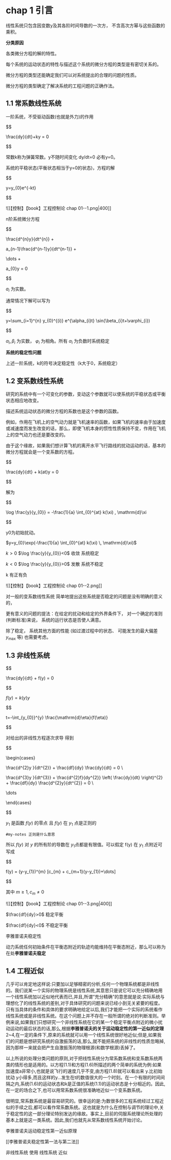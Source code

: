 

# chap 1 引言

线性系统只包含因变数y及其各阶时间导数的一次方， 不含高次方幂与这些函数的乘积。

**分类原因**

各类微分方程的解的特性。

每个系统的运动状态的特性与描述这个系统的微分方程的类型是有密切关系的。

微分方程的类型还能确定我们可以对系统提出的合理的问题的性质。

微分方程的类型确定了解决系统的工程问题的正确作法。

## 1.1 常系数线性系统 

一阶系统，不受驱动函数(也就是外力)的作用

$$

\frac{dy}{dt}+ky = 0

$$

常数k称为弹簧常数。y不随时间变化 dy/dt=0 必有y=0。

系统的平稳状态(平衡状态相当于y=0的状态)，方程的解

$$

y=y_{0}e^{-kt}

$$

![[【控制】【book】工程控制论 chap 01--1.png|400]]

n阶系统微分方程

$$

\frac{d^{n}y}{dt^{n}} + 

a_{n-1}\frac{d^{n-1}y}{dt^{n-1}} + 

\dots + 

a_{0}y = 0

$$

$a_{i}$ 为实数。

通常情况下解可以写为

$$

y=\sum_{i=1}^{n} y_{0}^{(i)} e^{\alpha_{i}t} \sin(\beta_{i}t+\varphi_{i})

$$

$\alpha_{i},\beta_{i}$ 为实数， $\varphi_{i}$ 为相角。所有 $\alpha_{i}$ 为负数时系统稳定

**系统的稳定性问题**

上述一阶系统，k的符号决定稳定性（k大于0，系统稳定）

## 1.2 变系数线性系统 

研究的系统中有一个可变化的参数，变动这个参数就可以使系统的平稳状态或平衡状态相应地改变。

描述系统运动状态的微分方程的系数也是这个参数的函数。

例如，作用在飞机上的空气动力就是飞机速率的函数，如果飞机的速率由于加速度或减速度而发生改变的话，那么，即使飞机本身的惯性性质保持不变，作用在飞机上的空气动力也还是要改变的。

由于这个缘故，如果我们想计算飞机的离开水平飞行路线的扰动运动的话，基本的微分方程就会是一个变系数的方程。

$$

\frac{dy}{dt} + k(at)y = 0

$$

解为

$$

\log \frac{y}{y_{0}} = -\frac{1}{a} \int_{0}^{at} k(\xi) \, \mathrm{d}\xi

$$

y0为初始扰动。

$y=y_{0}\exp(-\frac{1}{a} \int_{0}^{at} k(\xi) \, \mathrm{d}\xi)$

$k>0$  $\log \frac{y}{y_{0}}<0$  收敛 系统稳定

$k<0$  $\log \frac{y}{y_{0}}>0$  发散 系统不稳定

k 有正有负 

![[【控制】【book】工程控制论 chap 01--2.png]]

对一般的变系数线性系统 简单地提出这些系统是否稳定的问题是没有明确的意义的，

更有意义的问题的提法：在给定的扰动和给定的外界条件下， 对一个确定的准则(判断标准)来说， 系统的运行状态是否使人满意。

除了稳定， 系统其他方面的性能 (如过渡过程中的状态、 可能发生的最大偏差 $y_\text{max}$ 等) 也需要考虑。

## 1.3 非线性系统

$$

\frac{dy}{dt} + f(y) = 0

$$

$f(y)=k(y)y$ 

$$

t=-\int_{y_{0}}^{y} \frac{\mathrm{d}\eta}{f(\eta)}

$$

对给出的非线性方程逐次求导 得到

$$

\begin{cases}

\frac{d^{2}y }{dt^{2}} + \frac{df}{dy} \frac{dy}{dt} = 0 \\

\frac{d^{3}y }{dt^{3}}  + \frac{d^{2}f}{dy^{2}} \left( \frac{dy}{dt} \right)^{2}  + \frac{df}{dy} \frac{d^{2}y}{dt^{2}} = 0 \\

\dots 

\end{cases}

$$

$y_{1}$ 是函数 $f(y)$ 的零点 且 $f(y)$ 在 $y_{1}$ 点是正则的

`#my-notes 正则是什么意思`

所以 $f(y)$ 对 $y$ 的所有阶的导数在 $y_{1}$点都是有限值。可以假定 f(y) 在 $y_{1}$ 点附近可写成

$$

f(y) = (y-y_{1})^{m} [c_{m} + c_{m+1}(y-y_{1})+\dots]

$$

其中 $m\ge 1, c_{m}\neq 0$  

![[【控制】【book】工程控制论 chap 01--3.png|400]]

$\frac{df}{dy}>0$ 稳定平衡

$\frac{df}{dy}<0$ 不稳定平衡

李雅普诺夫稳定性

动力系统任何初始条件在平衡态附近的轨迹均能维持在平衡态附近，那么可以称为在处**李雅普诺夫稳定**

## 1.4 工程近似

几乎可以肯定地这样说:只要加以足够精密的分析,任何一个物理系统都是非线性的。我们说某一个实际的物理系统是线性系统,其意思只是说它可以充分精确地用一个线性系统加以近似地代表而已,并且,所谓“充分精确”的意思就是说:实际系统与理想化了的线性系统的差别,对于具体研究的问题来说已经小到无关紧要的程度。只有当具体的条件和具体的要求明确地给定以后,我们才能把一个实际的系统看作线性系统或是非线性系统。在这个问题上并不存在一般所谓的绝对的判断准则。举例来说,如果我们只想研究一个非线性系统在它的某一个稳定平衡点附近的微小扰动运动的最后状态的话,那么,根据**李雅普诺夫的关于运动稳定性的第一近似的定理**2~4,在一定的条件下,原来的系统就可以用一个线性系统很好地近似;但是,如果我们的问题是想研究系统的自激振荡的话,那么,就不能把系统的非线性的性质忽略掉,因为那样一来就会把产生自激振荡的物理根源(和数学根源)丢掉了。

以上所说的处理分类问题的原则,对于把线性系统分为常系数系统和变系数系统两类的情形也是适用的。以方程(1.1)和方程(1.6)所描述的两个简单的系统为例:如果加速度a非常小,也就是说飞行的速度几乎不变,由方程(1.8)就可以看出来 y.比初始扰动 y小得多,而且这样的y…发生在t的数值很大的一个时刻。在一个有限的时间间隔之内,系统(1.6)的运动状态和k是正值的系统(1.1)的运动状态是十分相近的。因此,在一定的场合之下,也可以用常系数系统很准确地近似一个变系数系统。

很明显,常系数系统是最容易研究的。很幸运的是:为数很多的工程系统经过工程近似的手续之后,都可以看作常系数系统。这也就是为什么在控制与调节的理论中,关于稳定性的这一部分理论特别发达的缘故。事实上,目前的伺服系统理论所处理的基本上就是这一类系统。因此,我们也就先从常系数线性系统开始讨论。

李雅普诺夫运动稳定性第一近似原理

[[李雅普诺夫稳定性第一法与第二法]]

非线性系统 使用 线性系统 近似

